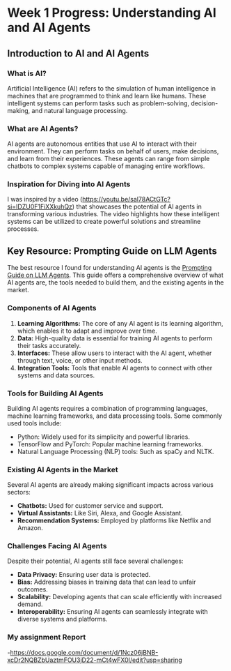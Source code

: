 # Week 1 Progress: Understanding AI and AI Agents

## Introduction to AI and AI Agents

### What is AI?
Artificial Intelligence (AI) refers to the simulation of human intelligence in machines that are programmed to think and learn like humans. These intelligent systems can perform tasks such as problem-solving, decision-making, and natural language processing.

### What are AI Agents?
AI agents are autonomous entities that use AI to interact with their environment. They can perform tasks on behalf of users, make decisions, and learn from their experiences. These agents can range from simple chatbots to complex systems capable of managing entire workflows.

### Inspiration for Diving into AI Agents
I was inspired by a video (https://youtu.be/sal78ACtGTc?si=IDZU0F1FiXXkuhQz) that showcases the potential of AI agents in transforming various industries. The video highlights how these intelligent systems can be utilized to create powerful solutions and streamline processes.

## Key Resource: Prompting Guide on LLM Agents
The best resource I found for understanding AI agents is the [Prompting Guide on LLM Agents](https://www.promptingguide.ai/research/llm-agents). This guide offers a comprehensive overview of what AI agents are, the tools needed to build them, and the existing agents in the market.

### Components of AI Agents
1. **Learning Algorithms:** The core of any AI agent is its learning algorithm, which enables it to adapt and improve over time.
2. **Data:** High-quality data is essential for training AI agents to perform their tasks accurately.
3. **Interfaces:** These allow users to interact with the AI agent, whether through text, voice, or other input methods.
4. **Integration Tools:** Tools that enable AI agents to connect with other systems and data sources.

### Tools for Building AI Agents
Building AI agents requires a combination of programming languages, machine learning frameworks, and data processing tools. Some commonly used tools include:
- Python: Widely used for its simplicity and powerful libraries.
- TensorFlow and PyTorch: Popular machine learning frameworks.
- Natural Language Processing (NLP) tools: Such as spaCy and NLTK.

### Existing AI Agents in the Market
Several AI agents are already making significant impacts across various sectors:
- **Chatbots:** Used for customer service and support.
- **Virtual Assistants:** Like Siri, Alexa, and Google Assistant.
- **Recommendation Systems:** Employed by platforms like Netflix and Amazon.

### Challenges Facing AI Agents
Despite their potential, AI agents still face several challenges:
- **Data Privacy:** Ensuring user data is protected.
- **Bias:** Addressing biases in training data that can lead to unfair outcomes.
- **Scalability:** Developing agents that can scale efficiently with increased demand.
- **Interoperability:** Ensuring AI agents can seamlessly integrate with diverse systems and platforms.

### My assignment Report

-https://docs.google.com/document/d/1Ncz06jBNB-xcDr2NQBZbUaztmFOU3jD22-mCt4wFX0I/edit?usp=sharing

 
